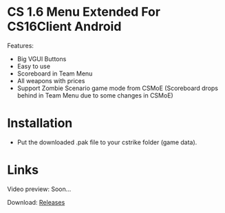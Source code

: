 # CS 1.6 Menu Extended For CS16Client Android
Features:
- Big VGUI Buttons
- Easy to use
- Scoreboard in Team Menu
- All weapons with prices
- Support Zombie Scenario game mode from CSMoE (Scoreboard drops behind in Team Menu due to some changes in CSMoE)
# Installation
- Put the downloaded .pak file to your cstrike folder (game data).
# Links
Video preview: Soon...

Download: [Releases](https://github.com/Alprnn357/cs16-menu-extended/releases)
